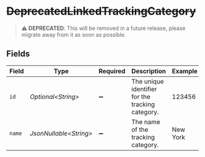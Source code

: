 # ~~DeprecatedLinkedTrackingCategory~~

> :warning: **DEPRECATED**: This will be removed in a future release, please migrate away from it as soon as possible.


## Fields

| Field                                            | Type                                             | Required                                         | Description                                      | Example                                          |
| ------------------------------------------------ | ------------------------------------------------ | ------------------------------------------------ | ------------------------------------------------ | ------------------------------------------------ |
| `id`                                             | *Optional\<String>*                              | :heavy_minus_sign:                               | The unique identifier for the tracking category. | 123456                                           |
| `name`                                           | *JsonNullable\<String>*                          | :heavy_minus_sign:                               | The name of the tracking category.               | New York                                         |